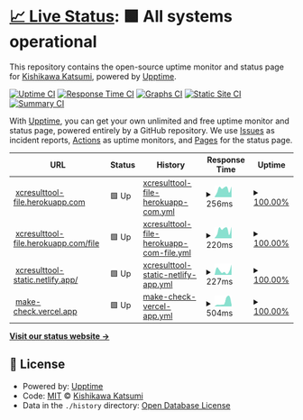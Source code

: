 # [📈 Live Status](https://kishikawakatsumi.github.io/xcresulttool-status): <!--live status--> **🟩 All systems operational**

This repository contains the open-source uptime monitor and status page for [Kishikawa Katsumi](https://kishikawakatsumi.com), powered by [Upptime](https://github.com/upptime/upptime).

[![Uptime CI](https://github.com/kishikawakatsumi/xcresulttool-status/workflows/Uptime%20CI/badge.svg)](https://github.com/kishikawakatsumi/xcresulttool-status/actions?query=workflow%3A%22Uptime+CI%22)
[![Response Time CI](https://github.com/kishikawakatsumi/xcresulttool-status/workflows/Response%20Time%20CI/badge.svg)](https://github.com/kishikawakatsumi/xcresulttool-status/actions?query=workflow%3A%22Response+Time+CI%22)
[![Graphs CI](https://github.com/kishikawakatsumi/xcresulttool-status/workflows/Graphs%20CI/badge.svg)](https://github.com/kishikawakatsumi/xcresulttool-status/actions?query=workflow%3A%22Graphs+CI%22)
[![Static Site CI](https://github.com/kishikawakatsumi/xcresulttool-status/workflows/Static%20Site%20CI/badge.svg)](https://github.com/kishikawakatsumi/xcresulttool-status/actions?query=workflow%3A%22Static+Site+CI%22)
[![Summary CI](https://github.com/kishikawakatsumi/xcresulttool-status/workflows/Summary%20CI/badge.svg)](https://github.com/kishikawakatsumi/xcresulttool-status/actions?query=workflow%3A%22Summary+CI%22)

With [Upptime](https://upptime.js.org), you can get your own unlimited and free uptime monitor and status page, powered entirely by a GitHub repository. We use [Issues](https://github.com/kishikawakatsumi/xcresulttool-status/issues) as incident reports, [Actions](https://github.com/kishikawakatsumi/xcresulttool-status/actions) as uptime monitors, and [Pages](https://kishikawakatsumi.github.io/xcresulttool-status) for the status page.

<!--start: status pages-->
<!-- This summary is generated by Upptime (https://github.com/upptime/upptime) -->
<!-- Do not edit this manually, your changes will be overwritten -->
<!-- prettier-ignore -->
| URL | Status | History | Response Time | Uptime |
| --- | ------ | ------- | ------------- | ------ |
| <img alt="" src="https://icons.duckduckgo.com/ip3/xcresulttool-file.herokuapp.com.ico" height="13"> [xcresulttool-file.herokuapp.com](https://xcresulttool-file.herokuapp.com/) | 🟩 Up | [xcresulttool-file-herokuapp-com.yml](https://github.com/kishikawakatsumi/xcresulttool-status/commits/HEAD/history/xcresulttool-file-herokuapp-com.yml) | <details><summary><img alt="Response time graph" src="./graphs/xcresulttool-file-herokuapp-com/response-time-week.png" height="20"> 256ms</summary><br><a href="https://kishikawakatsumi.github.io/xcresulttool-status/history/xcresulttool-file-herokuapp-com"><img alt="Response time 167" src="https://img.shields.io/endpoint?url=https%3A%2F%2Fraw.githubusercontent.com%2Fkishikawakatsumi%2Fxcresulttool-status%2FHEAD%2Fapi%2Fxcresulttool-file-herokuapp-com%2Fresponse-time.json"></a><br><a href="https://kishikawakatsumi.github.io/xcresulttool-status/history/xcresulttool-file-herokuapp-com"><img alt="24-hour response time 322" src="https://img.shields.io/endpoint?url=https%3A%2F%2Fraw.githubusercontent.com%2Fkishikawakatsumi%2Fxcresulttool-status%2FHEAD%2Fapi%2Fxcresulttool-file-herokuapp-com%2Fresponse-time-day.json"></a><br><a href="https://kishikawakatsumi.github.io/xcresulttool-status/history/xcresulttool-file-herokuapp-com"><img alt="7-day response time 256" src="https://img.shields.io/endpoint?url=https%3A%2F%2Fraw.githubusercontent.com%2Fkishikawakatsumi%2Fxcresulttool-status%2FHEAD%2Fapi%2Fxcresulttool-file-herokuapp-com%2Fresponse-time-week.json"></a><br><a href="https://kishikawakatsumi.github.io/xcresulttool-status/history/xcresulttool-file-herokuapp-com"><img alt="30-day response time 196" src="https://img.shields.io/endpoint?url=https%3A%2F%2Fraw.githubusercontent.com%2Fkishikawakatsumi%2Fxcresulttool-status%2FHEAD%2Fapi%2Fxcresulttool-file-herokuapp-com%2Fresponse-time-month.json"></a><br><a href="https://kishikawakatsumi.github.io/xcresulttool-status/history/xcresulttool-file-herokuapp-com"><img alt="1-year response time 174" src="https://img.shields.io/endpoint?url=https%3A%2F%2Fraw.githubusercontent.com%2Fkishikawakatsumi%2Fxcresulttool-status%2FHEAD%2Fapi%2Fxcresulttool-file-herokuapp-com%2Fresponse-time-year.json"></a></details> | <details><summary><a href="https://kishikawakatsumi.github.io/xcresulttool-status/history/xcresulttool-file-herokuapp-com">100.00%</a></summary><a href="https://kishikawakatsumi.github.io/xcresulttool-status/history/xcresulttool-file-herokuapp-com"><img alt="All-time uptime 100.00%" src="https://img.shields.io/endpoint?url=https%3A%2F%2Fraw.githubusercontent.com%2Fkishikawakatsumi%2Fxcresulttool-status%2FHEAD%2Fapi%2Fxcresulttool-file-herokuapp-com%2Fuptime.json"></a><br><a href="https://kishikawakatsumi.github.io/xcresulttool-status/history/xcresulttool-file-herokuapp-com"><img alt="24-hour uptime 100.00%" src="https://img.shields.io/endpoint?url=https%3A%2F%2Fraw.githubusercontent.com%2Fkishikawakatsumi%2Fxcresulttool-status%2FHEAD%2Fapi%2Fxcresulttool-file-herokuapp-com%2Fuptime-day.json"></a><br><a href="https://kishikawakatsumi.github.io/xcresulttool-status/history/xcresulttool-file-herokuapp-com"><img alt="7-day uptime 100.00%" src="https://img.shields.io/endpoint?url=https%3A%2F%2Fraw.githubusercontent.com%2Fkishikawakatsumi%2Fxcresulttool-status%2FHEAD%2Fapi%2Fxcresulttool-file-herokuapp-com%2Fuptime-week.json"></a><br><a href="https://kishikawakatsumi.github.io/xcresulttool-status/history/xcresulttool-file-herokuapp-com"><img alt="30-day uptime 100.00%" src="https://img.shields.io/endpoint?url=https%3A%2F%2Fraw.githubusercontent.com%2Fkishikawakatsumi%2Fxcresulttool-status%2FHEAD%2Fapi%2Fxcresulttool-file-herokuapp-com%2Fuptime-month.json"></a><br><a href="https://kishikawakatsumi.github.io/xcresulttool-status/history/xcresulttool-file-herokuapp-com"><img alt="1-year uptime 100.00%" src="https://img.shields.io/endpoint?url=https%3A%2F%2Fraw.githubusercontent.com%2Fkishikawakatsumi%2Fxcresulttool-status%2FHEAD%2Fapi%2Fxcresulttool-file-herokuapp-com%2Fuptime-year.json"></a></details>
| <img alt="" src="https://icons.duckduckgo.com/ip3/xcresulttool-file.herokuapp.com.ico" height="13"> [xcresulttool-file.herokuapp.com/file](https://xcresulttool-file.herokuapp.com/file) | 🟩 Up | [xcresulttool-file-herokuapp-com-file.yml](https://github.com/kishikawakatsumi/xcresulttool-status/commits/HEAD/history/xcresulttool-file-herokuapp-com-file.yml) | <details><summary><img alt="Response time graph" src="./graphs/xcresulttool-file-herokuapp-com-file/response-time-week.png" height="20"> 220ms</summary><br><a href="https://kishikawakatsumi.github.io/xcresulttool-status/history/xcresulttool-file-herokuapp-com-file"><img alt="Response time 132" src="https://img.shields.io/endpoint?url=https%3A%2F%2Fraw.githubusercontent.com%2Fkishikawakatsumi%2Fxcresulttool-status%2FHEAD%2Fapi%2Fxcresulttool-file-herokuapp-com-file%2Fresponse-time.json"></a><br><a href="https://kishikawakatsumi.github.io/xcresulttool-status/history/xcresulttool-file-herokuapp-com-file"><img alt="24-hour response time 296" src="https://img.shields.io/endpoint?url=https%3A%2F%2Fraw.githubusercontent.com%2Fkishikawakatsumi%2Fxcresulttool-status%2FHEAD%2Fapi%2Fxcresulttool-file-herokuapp-com-file%2Fresponse-time-day.json"></a><br><a href="https://kishikawakatsumi.github.io/xcresulttool-status/history/xcresulttool-file-herokuapp-com-file"><img alt="7-day response time 220" src="https://img.shields.io/endpoint?url=https%3A%2F%2Fraw.githubusercontent.com%2Fkishikawakatsumi%2Fxcresulttool-status%2FHEAD%2Fapi%2Fxcresulttool-file-herokuapp-com-file%2Fresponse-time-week.json"></a><br><a href="https://kishikawakatsumi.github.io/xcresulttool-status/history/xcresulttool-file-herokuapp-com-file"><img alt="30-day response time 174" src="https://img.shields.io/endpoint?url=https%3A%2F%2Fraw.githubusercontent.com%2Fkishikawakatsumi%2Fxcresulttool-status%2FHEAD%2Fapi%2Fxcresulttool-file-herokuapp-com-file%2Fresponse-time-month.json"></a><br><a href="https://kishikawakatsumi.github.io/xcresulttool-status/history/xcresulttool-file-herokuapp-com-file"><img alt="1-year response time 132" src="https://img.shields.io/endpoint?url=https%3A%2F%2Fraw.githubusercontent.com%2Fkishikawakatsumi%2Fxcresulttool-status%2FHEAD%2Fapi%2Fxcresulttool-file-herokuapp-com-file%2Fresponse-time-year.json"></a></details> | <details><summary><a href="https://kishikawakatsumi.github.io/xcresulttool-status/history/xcresulttool-file-herokuapp-com-file">100.00%</a></summary><a href="https://kishikawakatsumi.github.io/xcresulttool-status/history/xcresulttool-file-herokuapp-com-file"><img alt="All-time uptime 100.00%" src="https://img.shields.io/endpoint?url=https%3A%2F%2Fraw.githubusercontent.com%2Fkishikawakatsumi%2Fxcresulttool-status%2FHEAD%2Fapi%2Fxcresulttool-file-herokuapp-com-file%2Fuptime.json"></a><br><a href="https://kishikawakatsumi.github.io/xcresulttool-status/history/xcresulttool-file-herokuapp-com-file"><img alt="24-hour uptime 100.00%" src="https://img.shields.io/endpoint?url=https%3A%2F%2Fraw.githubusercontent.com%2Fkishikawakatsumi%2Fxcresulttool-status%2FHEAD%2Fapi%2Fxcresulttool-file-herokuapp-com-file%2Fuptime-day.json"></a><br><a href="https://kishikawakatsumi.github.io/xcresulttool-status/history/xcresulttool-file-herokuapp-com-file"><img alt="7-day uptime 100.00%" src="https://img.shields.io/endpoint?url=https%3A%2F%2Fraw.githubusercontent.com%2Fkishikawakatsumi%2Fxcresulttool-status%2FHEAD%2Fapi%2Fxcresulttool-file-herokuapp-com-file%2Fuptime-week.json"></a><br><a href="https://kishikawakatsumi.github.io/xcresulttool-status/history/xcresulttool-file-herokuapp-com-file"><img alt="30-day uptime 100.00%" src="https://img.shields.io/endpoint?url=https%3A%2F%2Fraw.githubusercontent.com%2Fkishikawakatsumi%2Fxcresulttool-status%2FHEAD%2Fapi%2Fxcresulttool-file-herokuapp-com-file%2Fuptime-month.json"></a><br><a href="https://kishikawakatsumi.github.io/xcresulttool-status/history/xcresulttool-file-herokuapp-com-file"><img alt="1-year uptime 100.00%" src="https://img.shields.io/endpoint?url=https%3A%2F%2Fraw.githubusercontent.com%2Fkishikawakatsumi%2Fxcresulttool-status%2FHEAD%2Fapi%2Fxcresulttool-file-herokuapp-com-file%2Fuptime-year.json"></a></details>
| <img alt="" src="https://icons.duckduckgo.com/ip3/xcresulttool-static.netlify.app.ico" height="13"> [xcresulttool-static.netlify.app/](https://xcresulttool-static.netlify.app/images/passed.png) | 🟩 Up | [xcresulttool-static-netlify-app.yml](https://github.com/kishikawakatsumi/xcresulttool-status/commits/HEAD/history/xcresulttool-static-netlify-app.yml) | <details><summary><img alt="Response time graph" src="./graphs/xcresulttool-static-netlify-app/response-time-week.png" height="20"> 227ms</summary><br><a href="https://kishikawakatsumi.github.io/xcresulttool-status/history/xcresulttool-static-netlify-app"><img alt="Response time 135" src="https://img.shields.io/endpoint?url=https%3A%2F%2Fraw.githubusercontent.com%2Fkishikawakatsumi%2Fxcresulttool-status%2FHEAD%2Fapi%2Fxcresulttool-static-netlify-app%2Fresponse-time.json"></a><br><a href="https://kishikawakatsumi.github.io/xcresulttool-status/history/xcresulttool-static-netlify-app"><img alt="24-hour response time 535" src="https://img.shields.io/endpoint?url=https%3A%2F%2Fraw.githubusercontent.com%2Fkishikawakatsumi%2Fxcresulttool-status%2FHEAD%2Fapi%2Fxcresulttool-static-netlify-app%2Fresponse-time-day.json"></a><br><a href="https://kishikawakatsumi.github.io/xcresulttool-status/history/xcresulttool-static-netlify-app"><img alt="7-day response time 227" src="https://img.shields.io/endpoint?url=https%3A%2F%2Fraw.githubusercontent.com%2Fkishikawakatsumi%2Fxcresulttool-status%2FHEAD%2Fapi%2Fxcresulttool-static-netlify-app%2Fresponse-time-week.json"></a><br><a href="https://kishikawakatsumi.github.io/xcresulttool-status/history/xcresulttool-static-netlify-app"><img alt="30-day response time 164" src="https://img.shields.io/endpoint?url=https%3A%2F%2Fraw.githubusercontent.com%2Fkishikawakatsumi%2Fxcresulttool-status%2FHEAD%2Fapi%2Fxcresulttool-static-netlify-app%2Fresponse-time-month.json"></a><br><a href="https://kishikawakatsumi.github.io/xcresulttool-status/history/xcresulttool-static-netlify-app"><img alt="1-year response time 144" src="https://img.shields.io/endpoint?url=https%3A%2F%2Fraw.githubusercontent.com%2Fkishikawakatsumi%2Fxcresulttool-status%2FHEAD%2Fapi%2Fxcresulttool-static-netlify-app%2Fresponse-time-year.json"></a></details> | <details><summary><a href="https://kishikawakatsumi.github.io/xcresulttool-status/history/xcresulttool-static-netlify-app">100.00%</a></summary><a href="https://kishikawakatsumi.github.io/xcresulttool-status/history/xcresulttool-static-netlify-app"><img alt="All-time uptime 100.00%" src="https://img.shields.io/endpoint?url=https%3A%2F%2Fraw.githubusercontent.com%2Fkishikawakatsumi%2Fxcresulttool-status%2FHEAD%2Fapi%2Fxcresulttool-static-netlify-app%2Fuptime.json"></a><br><a href="https://kishikawakatsumi.github.io/xcresulttool-status/history/xcresulttool-static-netlify-app"><img alt="24-hour uptime 100.00%" src="https://img.shields.io/endpoint?url=https%3A%2F%2Fraw.githubusercontent.com%2Fkishikawakatsumi%2Fxcresulttool-status%2FHEAD%2Fapi%2Fxcresulttool-static-netlify-app%2Fuptime-day.json"></a><br><a href="https://kishikawakatsumi.github.io/xcresulttool-status/history/xcresulttool-static-netlify-app"><img alt="7-day uptime 100.00%" src="https://img.shields.io/endpoint?url=https%3A%2F%2Fraw.githubusercontent.com%2Fkishikawakatsumi%2Fxcresulttool-status%2FHEAD%2Fapi%2Fxcresulttool-static-netlify-app%2Fuptime-week.json"></a><br><a href="https://kishikawakatsumi.github.io/xcresulttool-status/history/xcresulttool-static-netlify-app"><img alt="30-day uptime 100.00%" src="https://img.shields.io/endpoint?url=https%3A%2F%2Fraw.githubusercontent.com%2Fkishikawakatsumi%2Fxcresulttool-status%2FHEAD%2Fapi%2Fxcresulttool-static-netlify-app%2Fuptime-month.json"></a><br><a href="https://kishikawakatsumi.github.io/xcresulttool-status/history/xcresulttool-static-netlify-app"><img alt="1-year uptime 100.00%" src="https://img.shields.io/endpoint?url=https%3A%2F%2Fraw.githubusercontent.com%2Fkishikawakatsumi%2Fxcresulttool-status%2FHEAD%2Fapi%2Fxcresulttool-static-netlify-app%2Fuptime-year.json"></a></details>
| <img alt="" src="https://icons.duckduckgo.com/ip3/make-check.vercel.app.ico" height="13"> [make-check.vercel.app](https://make-check.vercel.app/) | 🟩 Up | [make-check-vercel-app.yml](https://github.com/kishikawakatsumi/xcresulttool-status/commits/HEAD/history/make-check-vercel-app.yml) | <details><summary><img alt="Response time graph" src="./graphs/make-check-vercel-app/response-time-week.png" height="20"> 504ms</summary><br><a href="https://kishikawakatsumi.github.io/xcresulttool-status/history/make-check-vercel-app"><img alt="Response time 443" src="https://img.shields.io/endpoint?url=https%3A%2F%2Fraw.githubusercontent.com%2Fkishikawakatsumi%2Fxcresulttool-status%2FHEAD%2Fapi%2Fmake-check-vercel-app%2Fresponse-time.json"></a><br><a href="https://kishikawakatsumi.github.io/xcresulttool-status/history/make-check-vercel-app"><img alt="24-hour response time 205" src="https://img.shields.io/endpoint?url=https%3A%2F%2Fraw.githubusercontent.com%2Fkishikawakatsumi%2Fxcresulttool-status%2FHEAD%2Fapi%2Fmake-check-vercel-app%2Fresponse-time-day.json"></a><br><a href="https://kishikawakatsumi.github.io/xcresulttool-status/history/make-check-vercel-app"><img alt="7-day response time 504" src="https://img.shields.io/endpoint?url=https%3A%2F%2Fraw.githubusercontent.com%2Fkishikawakatsumi%2Fxcresulttool-status%2FHEAD%2Fapi%2Fmake-check-vercel-app%2Fresponse-time-week.json"></a><br><a href="https://kishikawakatsumi.github.io/xcresulttool-status/history/make-check-vercel-app"><img alt="30-day response time 363" src="https://img.shields.io/endpoint?url=https%3A%2F%2Fraw.githubusercontent.com%2Fkishikawakatsumi%2Fxcresulttool-status%2FHEAD%2Fapi%2Fmake-check-vercel-app%2Fresponse-time-month.json"></a><br><a href="https://kishikawakatsumi.github.io/xcresulttool-status/history/make-check-vercel-app"><img alt="1-year response time 415" src="https://img.shields.io/endpoint?url=https%3A%2F%2Fraw.githubusercontent.com%2Fkishikawakatsumi%2Fxcresulttool-status%2FHEAD%2Fapi%2Fmake-check-vercel-app%2Fresponse-time-year.json"></a></details> | <details><summary><a href="https://kishikawakatsumi.github.io/xcresulttool-status/history/make-check-vercel-app">100.00%</a></summary><a href="https://kishikawakatsumi.github.io/xcresulttool-status/history/make-check-vercel-app"><img alt="All-time uptime 99.98%" src="https://img.shields.io/endpoint?url=https%3A%2F%2Fraw.githubusercontent.com%2Fkishikawakatsumi%2Fxcresulttool-status%2FHEAD%2Fapi%2Fmake-check-vercel-app%2Fuptime.json"></a><br><a href="https://kishikawakatsumi.github.io/xcresulttool-status/history/make-check-vercel-app"><img alt="24-hour uptime 100.00%" src="https://img.shields.io/endpoint?url=https%3A%2F%2Fraw.githubusercontent.com%2Fkishikawakatsumi%2Fxcresulttool-status%2FHEAD%2Fapi%2Fmake-check-vercel-app%2Fuptime-day.json"></a><br><a href="https://kishikawakatsumi.github.io/xcresulttool-status/history/make-check-vercel-app"><img alt="7-day uptime 100.00%" src="https://img.shields.io/endpoint?url=https%3A%2F%2Fraw.githubusercontent.com%2Fkishikawakatsumi%2Fxcresulttool-status%2FHEAD%2Fapi%2Fmake-check-vercel-app%2Fuptime-week.json"></a><br><a href="https://kishikawakatsumi.github.io/xcresulttool-status/history/make-check-vercel-app"><img alt="30-day uptime 100.00%" src="https://img.shields.io/endpoint?url=https%3A%2F%2Fraw.githubusercontent.com%2Fkishikawakatsumi%2Fxcresulttool-status%2FHEAD%2Fapi%2Fmake-check-vercel-app%2Fuptime-month.json"></a><br><a href="https://kishikawakatsumi.github.io/xcresulttool-status/history/make-check-vercel-app"><img alt="1-year uptime 100.00%" src="https://img.shields.io/endpoint?url=https%3A%2F%2Fraw.githubusercontent.com%2Fkishikawakatsumi%2Fxcresulttool-status%2FHEAD%2Fapi%2Fmake-check-vercel-app%2Fuptime-year.json"></a></details>

<!--end: status pages-->

[**Visit our status website →**](https://kishikawakatsumi.github.io/xcresulttool-status)

## 📄 License

- Powered by: [Upptime](https://github.com/upptime/upptime)
- Code: [MIT](./LICENSE) © [Kishikawa Katsumi](https://kishikawakatsumi.com)
- Data in the `./history` directory: [Open Database License](https://opendatacommons.org/licenses/odbl/1-0/)
